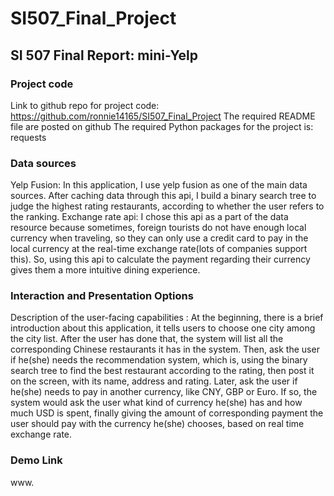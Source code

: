 # SI507_Final_Project
## SI 507 Final Report: mini-Yelp

### Project code
Link to github repo for project code: https://github.com/ronnie14165/SI507_Final_Project
The required README file are posted on github
The required Python packages for the project is: requests

### Data sources
Yelp Fusion: In this application, I use yelp fusion as one of the main data sources. After caching data through this api, I build a binary search tree to judge the highest rating restaurants, according to whether the user refers to the ranking. 
Exchange rate api: I chose this api as a part of the data resource because sometimes, foreign tourists do not have enough local currency when traveling, so they can only use a credit card to pay in the local currency at the real-time exchange rate(lots of companies support this). So, using this api to calculate the payment regarding their currency gives them a more intuitive dining experience.

### Interaction and Presentation Options
Description of the user-facing capabilities : At the beginning, there is a brief introduction about this application, it tells users to choose one city among the city list. After the user has done that, the system will list all the corresponding Chinese restaurants it has in the system. Then, ask the user if he(she) needs the recommendation system, which is, using the binary search tree to find the best restaurant according to the rating, then post it on the screen, with its name, address and rating. Later, ask the user if he(she) needs to pay in another currency, like CNY, GBP or Euro. If so, the system would ask the user what kind of currency he(she) has and how much USD is spent, finally giving the amount of corresponding payment the user should pay with the currency he(she) chooses, based on real time exchange rate.

### Demo Link
www.

